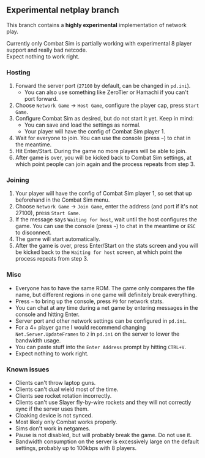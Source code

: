 ## Experimental netplay branch

This branch contains a **highly experimental** implementation of network play.

Currently only Combat Sim is partially working with experimental 8 player support and really bad netcode.  
Expect nothing to work right.

### Hosting

1. Forward the server port (`27100` by default, can be changed in `pd.ini`).
    * You can also use something like ZeroTier or Hamachi if you can't port forward.
3. Choose `Network Game` -> `Host Game`, configure the player cap, press `Start Game`.
4. Configure Combat Sim as desired, but do not start it yet. Keep in mind:
    * You can save and load the settings as normal.
    * Your player will have the config of Combat Sim player 1.
5. Wait for everyone to join. You can use the console (press `~`) to chat in the meantime.
6. Hit Enter/Start. During the game no more players will be able to join.
7. After game is over, you will be kicked back to Combat Sim settings, at which point people can join again and the process repeats from step 3.

### Joining

1. Your player will have the config of Combat Sim player 1, so set that up beforehand in the Combat Sim menu.
2. Choose `Network Game` -> `Join Game`, enter the address (and port if it's not 27100), press `Start Game`.
3. If the message says `Waiting for host`, wait until the host configures the game. You can use the console (press `~`) to chat in the meantime or `ESC` to disconnect.
4. The game will start automatically.
5. After the game is over, press Enter/Start on the stats screen and you will be kicked back to the `Waiting for host` screen, at which point the process repeats from step 3.

### Misc

* Everyone has to have the same ROM. The game only compares the file name, but different regions in one game will definitely break everything.
* Press `~` to bring up the console, press `F9` for network stats.
* You can chat at any time during a net game by entering messages in the console and hitting Enter.
* Server port and other network settings can be configured in `pd.ini`.
* For a 4+ player game I would recommend changing `Net.Server.UpdateFrames` to `2` in `pd.ini` on the server to lower the bandwidth usage.
* You can paste stuff into the `Enter Address` prompt by hitting `CTRL+V`.
* Expect nothing to work right.

### Known issues

* Clients can't throw laptop guns.
* Clients can't dual wield most of the time.
* Clients see rocket rotation incorrectly.
* Clients can't use Slayer fly-by-wire rockets and they will not correctly sync if the server uses them.
* Cloaking device is not synced.
* Most likely only Combat works properly.
* Sims don't work in netgames.
* Pause is not disabled, but will probably break the game. Do not use it.
* Bandwidth consumption on the server is excessively large on the default settings, probably up to 100kbps with 8 players.
